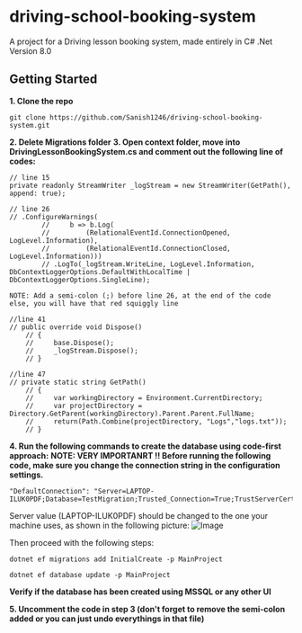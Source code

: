 # driving-school-booking-system
 A project for a Driving lesson booking system, made entirely in C# .Net Version 8.0

## Getting Started

**1. Clone the repo**
```
git clone https://github.com/Sanish1246/driving-school-booking-system.git
```

**2. Delete Migrations folder**
**3. Open context folder, move into DrivingLessonBookingSystem.cs and comment out the following line of codes:**

```
// line 15
private readonly StreamWriter _logStream = new StreamWriter(GetPath(), append: true);

// line 26
// .ConfigureWarnings(
        //     b => b.Log(
        //         (RelationalEventId.ConnectionOpened, LogLevel.Information),
        //         (RelationalEventId.ConnectionClosed, LogLevel.Information)))
        // .LogTo(_logStream.WriteLine, LogLevel.Information, DbContextLoggerOptions.DefaultWithLocalTime | DbContextLoggerOptions.SingleLine);

NOTE: Add a semi-colon (;) before line 26, at the end of the code else, you will have that red squiggly line

//line 41
// public override void Dispose()
    // {
    //     base.Dispose();
    //     _logStream.Dispose();
    // }

//line 47
// private static string GetPath()
    // {
    //     var workingDirectory = Environment.CurrentDirectory;
    //     var projectDirectory = Directory.GetParent(workingDirectory).Parent.Parent.FullName;
    //     return(Path.Combine(projectDirectory, "Logs","logs.txt"));
    // }
```

**4. Run the following commands to create the database using code-first approach:**
**NOTE: VERY IMPORTANRT !! Before running the following code, make sure you change the connection string in the configuration settings.**
```
"DefaultConnection": "Server=LAPTOP-ILUK0PDF;Database=TestMigration;Trusted_Connection=True;TrustServerCertificate=True;"
```
 Server value (LAPTOP-ILUK0PDF) should be changed to the one your machine uses, as shown in the following picture:
![Image](https://github.com/user-attachments/assets/6ebb7dae-f7f1-43df-a5b3-71aa4802ebb8)

Then proceed with the following steps:

```
dotnet ef migrations add InitialCreate -p MainProject

dotnet ef database update -p MainProject

```
**Verify if the database has been created using MSSQL or any other UI**

**5. Uncomment the code in step 3 (don't forget to remove the semi-colon added or you can just undo everythings in that file)**





